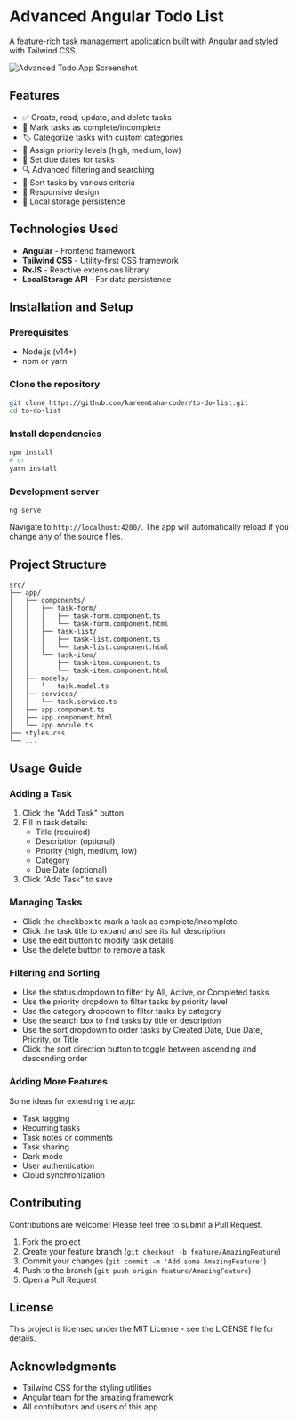 # Advanced Angular Todo List

A feature-rich task management application built with Angular and styled with Tailwind CSS.

![Advanced Todo App Screenshot](https://via.placeholder.com/800x450)

## Features

- ✅ Create, read, update, and delete tasks
- 🔄 Mark tasks as complete/incomplete
- 🏷️ Categorize tasks with custom categories
- 🚩 Assign priority levels (high, medium, low)
- 📅 Set due dates for tasks
- 🔍 Advanced filtering and searching
- 🔄 Sort tasks by various criteria
- 📱 Responsive design
- 💾 Local storage persistence

## Technologies Used

- **Angular** - Frontend framework
- **Tailwind CSS** - Utility-first CSS framework
- **RxJS** - Reactive extensions library
- **LocalStorage API** - For data persistence

## Installation and Setup

### Prerequisites

- Node.js (v14+)
- npm or yarn

### Clone the repository

```bash
git clone https://github.com/kareemtaha-coder/to-do-list.git
cd to-do-list
```

### Install dependencies

```bash
npm install
# or
yarn install
```

### Development server

```bash
ng serve
```

Navigate to `http://localhost:4200/`. The app will automatically reload if you change any of the source files.

## Project Structure

```
src/
├── app/
│   ├── components/
│   │   ├── task-form/
│   │   │   ├── task-form.component.ts
│   │   │   └── task-form.component.html
│   │   ├── task-list/
│   │   │   ├── task-list.component.ts
│   │   │   └── task-list.component.html
│   │   └── task-item/
│   │       ├── task-item.component.ts
│   │       └── task-item.component.html
│   ├── models/
│   │   └── task.model.ts
│   ├── services/
│   │   └── task.service.ts
│   ├── app.component.ts
│   ├── app.component.html
│   └── app.module.ts
├── styles.css
└── ...
```

## Usage Guide

### Adding a Task

1. Click the "Add Task" button
2. Fill in task details:
   - Title (required)
   - Description (optional)
   - Priority (high, medium, low)
   - Category
   - Due Date (optional)
3. Click "Add Task" to save

### Managing Tasks

- Click the checkbox to mark a task as complete/incomplete
- Click the task title to expand and see its full description
- Use the edit button to modify task details
- Use the delete button to remove a task

### Filtering and Sorting

- Use the status dropdown to filter by All, Active, or Completed tasks
- Use the priority dropdown to filter tasks by priority level
- Use the category dropdown to filter tasks by category
- Use the search box to find tasks by title or description
- Use the sort dropdown to order tasks by Created Date, Due Date, Priority, or Title
- Click the sort direction button to toggle between ascending and descending order

### Adding More Features

Some ideas for extending the app:

- Task tagging
- Recurring tasks
- Task notes or comments
- Task sharing
- Dark mode
- User authentication
- Cloud synchronization

## Contributing

Contributions are welcome! Please feel free to submit a Pull Request.

1. Fork the project
2. Create your feature branch (`git checkout -b feature/AmazingFeature`)
3. Commit your changes (`git commit -m 'Add some AmazingFeature'`)
4. Push to the branch (`git push origin feature/AmazingFeature`)
5. Open a Pull Request

## License

This project is licensed under the MIT License - see the LICENSE file for details.

## Acknowledgments

- Tailwind CSS for the styling utilities
- Angular team for the amazing framework
- All contributors and users of this app
